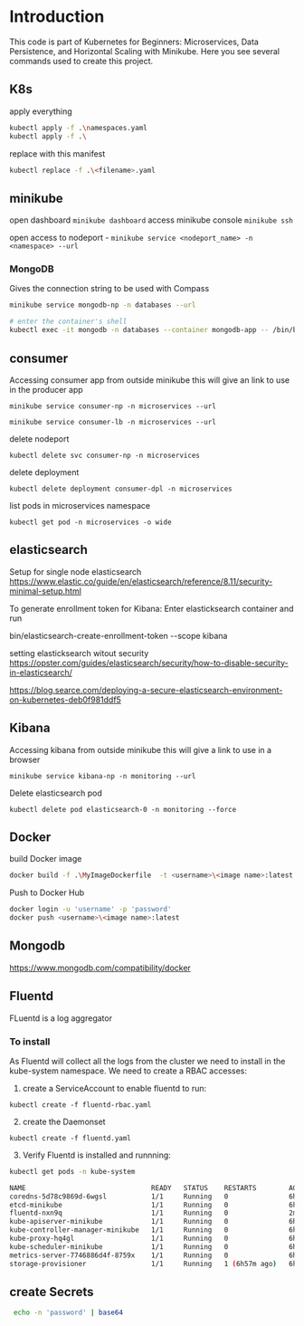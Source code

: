 # Introduction
This code is part of Kubernetes for Beginners: Microservices, Data Persistence, and Horizontal Scaling with Minikube. 
Here you see several commands used to create this project.

## K8s

apply everything
```bash
kubectl apply -f .\namespaces.yaml
kubectl apply -f .\
```
replace with this manifest
```bash
kubectl replace -f .\<filename>.yaml
```

## minikube

open dashboard `minikube dashboard`
access minikube console `minikube ssh`

open access to nodeport - `minikube service <nodeport_name> -n <namespace> --url`
### MongoDB
Gives the connection string to be used with Compass
```bash
minikube service mongodb-np -n databases --url
```

```bash
# enter the container's shell
kubectl exec -it mongodb -n databases --container mongodb-app -- /bin/bash
```

## consumer
Accessing consumer app from outside minikube
this will give an link to use in the producer app
```
minikube service consumer-np -n microservices --url
```
```
minikube service consumer-lb -n microservices --url
```
delete nodeport
```
kubectl delete svc consumer-np -n microservices
```
delete deployment
```
kubectl delete deployment consumer-dpl -n microservices
```
list pods in microservices namespace
```
kubectl get pod -n microservices -o wide
```

## elasticsearch

Setup for single node elasticsearch
https://www.elastic.co/guide/en/elasticsearch/reference/8.11/security-minimal-setup.html

To generate enrollment token for Kibana:
Enter elasticksearch container and run 

bin/elasticsearch-create-enrollment-token --scope kibana


setting elasticksearch witout security
https://opster.com/guides/elasticsearch/security/how-to-disable-security-in-elasticsearch/


https://blog.searce.com/deploying-a-secure-elasticsearch-environment-on-kubernetes-deb0f981ddf5

## Kibana
Accessing kibana from outside minikube
this will give a link to use in a browser
```
minikube service kibana-np -n monitoring --url
```
Delete elasticsearch pod
```
kubectl delete pod elasticsearch-0 -n monitoring --force
```

## Docker
build Docker image
```bash
docker build -f .\MyImageDockerfile  -t <username>\<image name>:latest
```

Push to Docker Hub
```bash
docker login -u 'username' -p 'password'
docker push <username>\<image name>:latest
```


## Mongodb

https://www.mongodb.com/compatibility/docker

## Fluentd
FLuentd is a log aggregator
### To install
As Fluentd will collect all the logs from the cluster we need to install in the kube-system namespace. We need to create a RBAC accesses:
1. create a ServiceAccount to enable fluentd to run:
```
kubectl create -f fluentd-rbac.yaml
```
2. create the Daemonset 
```
kubectl create -f fluentd.yaml
```
3. Verify Fluentd is installed and runnning:
```bash
kubectl get pods -n kube-system
```
```bash
NAME                               READY   STATUS    RESTARTS        AGE
coredns-5d78c9869d-6wgsl           1/1     Running   0               6h57m
etcd-minikube                      1/1     Running   0               6h57m
fluentd-nxn9q                      1/1     Running   0               2m51s
kube-apiserver-minikube            1/1     Running   0               6h57m
kube-controller-manager-minikube   1/1     Running   0               6h57m
kube-proxy-hq4gl                   1/1     Running   0               6h57m
kube-scheduler-minikube            1/1     Running   0               6h57m
metrics-server-7746886d4f-8759x    1/1     Running   0               6h53m
storage-provisioner                1/1     Running   1 (6h57m ago)   6h57m
```


## create Secrets
```bash
 echo -n 'password' | base64
```